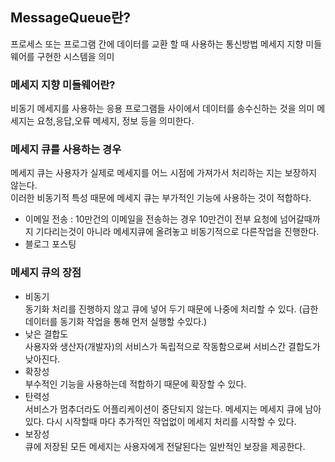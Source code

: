 ## MessageQueue란?

프로세스 또는 프로그램 간에 데이터를 교환 할 때 사용하는 통신방법
메세지 지향 미들웨어를 구현한 시스템을 의미

### 메세지 지향 미들웨어란?

비동기 메세지를 사용하는 응용 프로그램들 사이에서 데이터를 송수신하는 것을 의미
메세지는 요청,응답,오류 메세지, 정보 등을 의미한다.

### 메세지 큐를 사용하는 경우

메세지 큐는 사용자가 실제로 메세지를 어느 시점에 가져가서 처리하는 지는 보장하지 않는다.  
 이러한 비동기적 특성 때문에 메세지 큐는 부가적인 기능에 사용하는 것이 적합하다.

- 이메일 전송 : 10만건의 이메일을 전송하는 경우 10만건이 전부 요청에 넘어갈때까지 기다리는것이 아니라 메세지큐에 올려놓고 비동기적으로 다른작업을 진행한다.
- 블로그 포스팅

### 메세지 큐의 장점

- 비동기  
  동기화 처리를 진행하지 않고 큐에 넣어 두기 때문에 나중에 처리할 수 있다. (급한 데이터를 동기화 작업을 통해 먼저 실행할 수있다.)
- 낮은 결합도  
  사용자와 생산자(개발자)의 서비스가 독립적으로 작동함으로써 서비스간 결합도가 낮아진다.
- 확장성  
  부수적인 기능을 사용하는데 적합하기 때문에 확장할 수 있다.
- 탄력성  
  서비스가 멈추더라도 어플리케이션이 중단되지 않는다. 메세지는 메세지 큐에 남아 있다. 다시 시작할때 마다 추가적인 작업없이 메세지 처리를 시작할 수 있다.
- 보장성  
  큐에 저장된 모든 메세지는 사용자에게 전달된다는 일반적인 보장을 제공한다.
